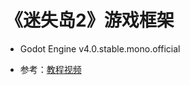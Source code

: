 # 《迷失岛2》游戏框架

+ Godot Engine v4.0.stable.mono.official

+ 参考：[教程视频](https://space.bilibili.com/7092/channel/collectiondetail?sid=439500)